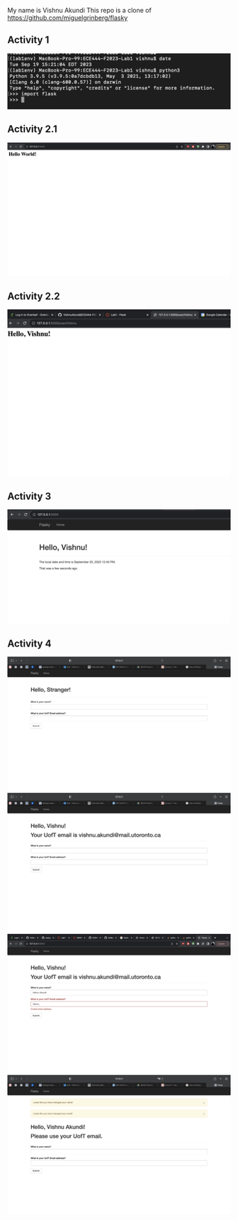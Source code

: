 My name is Vishnu Akundi
This repo is a clone of 
https://github.com/miguelgrinberg/flasky
## Activity 1
![My Image](Activity1.png "Activity 1")
## Activity 2.1
![My Image](Activity21.png "Activity 2.1")
## Activity 2.2
![My Image](Activity22.png "Activity 2.2")
## Activity 3
![My Image](Activity3.png "Activity 3")
## Activity 4
![My Image](Activity41.png "Activity 4.1")
![My Image](Activity42.png "Activity 4.2")
![My Image](Activity43.png "Activity 4.3")
![My Image](Activity44.png "Activity 4.4")
